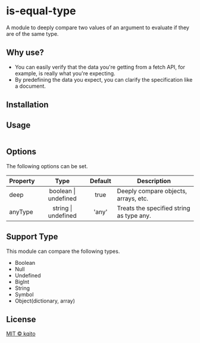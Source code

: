 # is-equal-type

A module to deeply compare two values of an argument to evaluate if they are of the same type.

## Why use? 
- You can easily verify that the data you're getting from a fetch API, for example, is really what you're expecting.
- By predefining the data you expect, you can clarify the specification like a document.

## Installation

## Usage
```javascript

```

## Options
The following options can be set.

| Property | Type | Default | Description |
|-|:-:|:-:|-|
|deep|boolean \| undefined|true|Deeply compare objects, arrays, etc.
|anyType|string \| undefined|'any'|Treats the specified string as type any.

## Support Type
This module can compare the following types.

- Boolean
- Null
- Undefined
- BigInt
- String
- Symbol
- Object(dictionary, array)

## License
[MIT © kqito](./LICENSE)
